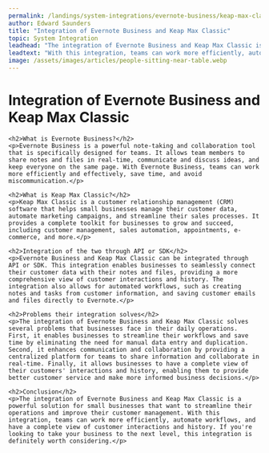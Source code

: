 ```yaml
---
permalink: /landings/system-integrations/evernote-business/keap-max-classic
author: Edward Saunders
title: "Integration of Evernote Business and Keap Max Classic"
topic: System Integration
leadhead: "The integration of Evernote Business and Keap Max Classic is a powerful solution for small businesses that want to streamline their operations and improve their customer management"
leadtext: "With this integration, teams can work more efficiently, automate workflows, and have a complete view of customer interactions and history. If you're looking to take your business to the next level, this integration is definitely worth considering."
image: /assets/images/articles/people-sitting-near-table.webp
---
```

<div class="arttext">	<h1>Integration of Evernote Business and Keap Max Classic</h1>

	<h2>What is Evernote Business?</h2>
	<p>Evernote Business is a powerful note-taking and collaboration tool that is specifically designed for teams. It allows team members to share notes and files in real-time, communicate and discuss ideas, and keep everyone on the same page. With Evernote Business, teams can work more efficiently and effectively, save time, and avoid miscommunication.</p>

	<h2>What is Keap Max Classic?</h2>
	<p>Keap Max Classic is a customer relationship management (CRM) software that helps small businesses manage their customer data, automate marketing campaigns, and streamline their sales processes. It provides a complete toolkit for businesses to grow and succeed, including customer management, sales automation, appointments, e-commerce, and more.</p>

	<h2>Integration of the two through API or SDK</h2>
	<p>Evernote Business and Keap Max Classic can be integrated through API or SDK. This integration enables businesses to seamlessly connect their customer data with their notes and files, providing a more comprehensive view of customer interactions and history. The integration also allows for automated workflows, such as creating notes and tasks from customer information, and saving customer emails and files directly to Evernote.</p>

	<h2>Problems their integration solves</h2>
	<p>The integration of Evernote Business and Keap Max Classic solves several problems that businesses face in their daily operations. First, it enables businesses to streamline their workflows and save time by eliminating the need for manual data entry and duplication. Second, it enhances communication and collaboration by providing a centralized platform for teams to share information and collaborate in real-time. Finally, it allows businesses to have a complete view of their customers' interactions and history, enabling them to provide better customer service and make more informed business decisions.</p>

	<h2>Conclusion</h2>
	<p>The integration of Evernote Business and Keap Max Classic is a powerful solution for small businesses that want to streamline their operations and improve their customer management. With this integration, teams can work more efficiently, automate workflows, and have a complete view of customer interactions and history. If you're looking to take your business to the next level, this integration is definitely worth considering.</p>
</div>